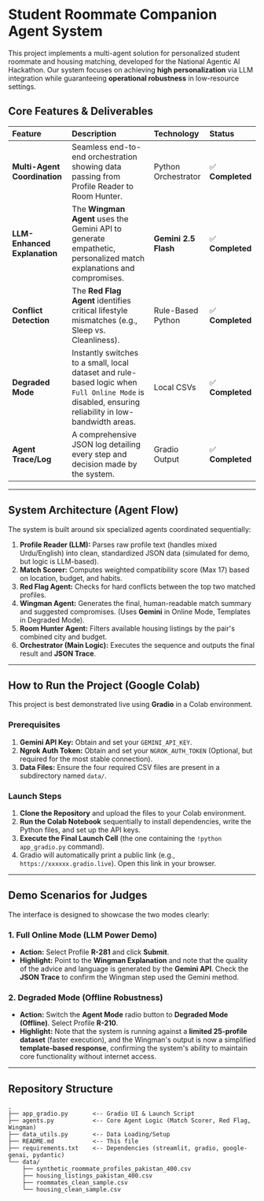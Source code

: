# Student Roommate Companion Agent System

This project implements a multi-agent solution for personalized student roommate and housing matching, developed for the National Agentic AI Hackathon. Our system focuses on achieving **high personalization** via LLM integration while guaranteeing **operational robustness** in low-resource settings.

##  Core Features & Deliverables

| Feature | Description | Technology | Status |
| :--- | :--- | :--- | :--- |
| **Multi-Agent Coordination** | Seamless end-to-end orchestration showing data passing from Profile Reader to Room Hunter. | Python Orchestrator | ✅ **Completed** |
| **LLM-Enhanced Explanation** | The **Wingman Agent** uses the Gemini API to generate empathetic, personalized match explanations and compromises. | **Gemini 2.5 Flash** | ✅ **Completed** |
| **Conflict Detection** | The **Red Flag Agent** identifies critical lifestyle mismatches (e.g., Sleep vs. Cleanliness). | Rule-Based Python | ✅ **Completed** |
| **Degraded Mode** | Instantly switches to a small, local dataset and rule-based logic when `Full Online Mode` is disabled, ensuring reliability in low-bandwidth areas. | Local CSVs | ✅ **Completed** |
| **Agent Trace/Log** | A comprehensive JSON log detailing every step and decision made by the system. | Gradio Output | ✅ **Completed** |

-----

##  System Architecture (Agent Flow)

The system is built around six specialized agents coordinated sequentially:

1.  **Profile Reader (LLM):** Parses raw profile text (handles mixed Urdu/English) into clean, standardized JSON data (simulated for demo, but logic is LLM-based).
2.  **Match Scorer:** Computes weighted compatibility score (Max 17) based on location, budget, and habits.
3.  **Red Flag Agent:** Checks for hard conflicts between the top two matched profiles.
4.  **Wingman Agent:** Generates the final, human-readable match summary and suggested compromises. (Uses **Gemini** in Online Mode, Templates in Degraded Mode).
5.  **Room Hunter Agent:** Filters available housing listings by the pair's combined city and budget.
6.  **Orchestrator (Main Logic):** Executes the sequence and outputs the final result and **JSON Trace**.

-----

##  How to Run the Project (Google Colab)

This project is best demonstrated live using **Gradio** in a Colab environment.

### Prerequisites

1.  **Gemini API Key:** Obtain and set your `GEMINI_API_KEY`.
2.  **Ngrok Auth Token:** Obtain and set your `NGROK_AUTH_TOKEN` (Optional, but required for the most stable connection).
3.  **Data Files:** Ensure the four required CSV files are present in a subdirectory named `data/`.

### Launch Steps

1.  **Clone the Repository** and upload the files to your Colab environment.
2.  **Run the Colab Notebook** sequentially to install dependencies, write the Python files, and set up the API keys.
3.  **Execute the Final Launch Cell** (the one containing the `!python app_gradio.py` command).
4.  Gradio will automatically print a public link (e.g., `https://xxxxxx.gradio.live`). Open this link in your browser.

-----

##  Demo Scenarios for Judges

The interface is designed to showcase the two modes clearly:

### 1\. Full Online Mode (LLM Power Demo)

  * **Action:** Select Profile **R-281** and click **Submit**.
  * **Highlight:** Point to the **Wingman Explanation** and note that the quality of the advice and language is generated by the **Gemini API**. Check the **JSON Trace** to confirm the Wingman step used the Gemini method.

### 2\. Degraded Mode (Offline Robustness)

  * **Action:** Switch the **Agent Mode** radio button to **Degraded Mode (Offline)**. Select Profile **R-210**.
  * **Highlight:** Note that the system is running against a **limited 25-profile dataset** (faster execution), and the Wingman's output is now a simplified **template-based response**, confirming the system's ability to maintain core functionality without internet access.

-----

##  Repository Structure

```
.
├── app_gradio.py       <-- Gradio UI & Launch Script
├── agents.py           <-- Core Agent Logic (Match Scorer, Red Flag, Wingman)
├── data_utils.py       <-- Data Loading/Setup
├── README.md           <-- This file
├── requirements.txt    <-- Dependencies (streamlit, gradio, google-genai, pydantic)
└── data/
    ├── synthetic_roommate_profiles_pakistan_400.csv
    ├── housing_listings_pakistan_400.csv
    ├── roommates_clean_sample.csv
    └── housing_clean_sample.csv
```
